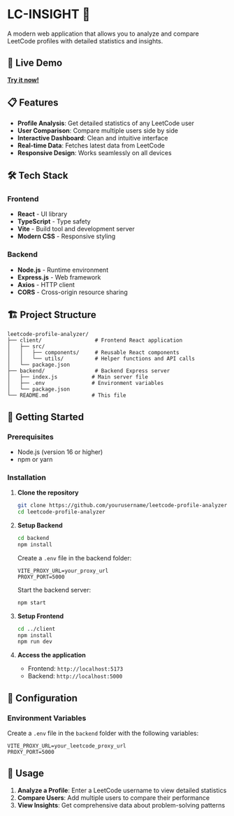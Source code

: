 # LC-INSIGHT  🚀

A modern web application that allows you to analyze and compare LeetCode profiles with detailed statistics and insights.

## 🌟 Live Demo

**[Try it now!](https://lc-insight-git-main-priyansh2004s-projects.vercel.app/)**

## 📋 Features

- **Profile Analysis**: Get detailed statistics of any LeetCode user
- **User Comparison**: Compare multiple users side by side
- **Interactive Dashboard**: Clean and intuitive interface
- **Real-time Data**: Fetches latest data from LeetCode
- **Responsive Design**: Works seamlessly on all devices

## 🛠️ Tech Stack

### Frontend
- **React** - UI library
- **TypeScript** - Type safety
- **Vite** - Build tool and development server
- **Modern CSS** - Responsive styling

### Backend
- **Node.js** - Runtime environment
- **Express.js** - Web framework
- **Axios** - HTTP client
- **CORS** - Cross-origin resource sharing

## 🏗️ Project Structure

```
leetcode-profile-analyzer/
├── client/                 # Frontend React application
│   ├── src/
│   │   ├── components/     # Reusable React components
│   │   └── utils/          # Helper functions and API calls
│   └── package.json
├── backend/                # Backend Express server
│   ├── index.js           # Main server file
│   ├── .env               # Environment variables
│   └── package.json
└── README.md              # This file
```

## 🚀 Getting Started

### Prerequisites
- Node.js (version 16 or higher)
- npm or yarn

### Installation

1. **Clone the repository**
   ```bash
   git clone https://github.com/yourusername/leetcode-profile-analyzer.git
   cd leetcode-profile-analyzer
   ```

2. **Setup Backend**
   ```bash
   cd backend
   npm install
   ```
   
   Create a `.env` file in the backend folder:
   ```env
   VITE_PROXY_URL=your_proxy_url
   PROXY_PORT=5000
   ```
   
   Start the backend server:
   ```bash
   npm start
   ```

3. **Setup Frontend**
   ```bash
   cd ../client
   npm install
   npm run dev
   ```

4. **Access the application**
   - Frontend: `http://localhost:5173`
   - Backend: `http://localhost:5000`

## 🔧 Configuration

### Environment Variables

Create a `.env` file in the `backend` folder with the following variables:

```env
VITE_PROXY_URL=your_leetcode_proxy_url
PROXY_PORT=5000
```


## 🎯 Usage

1. **Analyze a Profile**: Enter a LeetCode username to view detailed statistics
2. **Compare Users**: Add multiple users to compare their performance
3. **View Insights**: Get comprehensive data about problem-solving patterns
